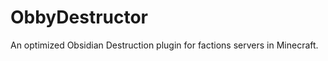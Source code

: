 ObbyDestructor
==============

An optimized Obsidian Destruction plugin for factions servers in Minecraft.
